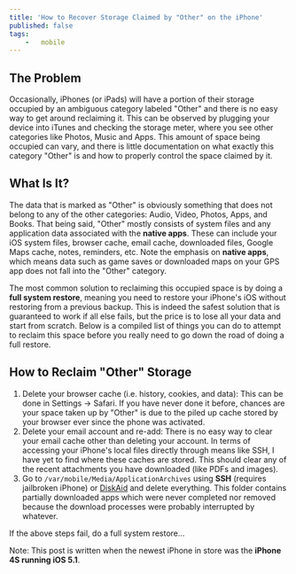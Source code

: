 ```yaml
---
title: 'How to Recover Storage Claimed by "Other" on the iPhone'
published: false
tags:
    -   mobile
---
```


## The Problem

Occasionally, iPhones (or iPads) will have a portion of their storage occupied by an ambiguous category labeled "Other" and there is no easy way to get around reclaiming it. This can be observed by plugging your device into iTunes and checking the storage meter, where you see other categories like Photos, Music and Apps. This amount of space being occupied can vary, and there is little documentation on what exactly this category "Other" is and how to properly control the space claimed by it.

## What Is It?

The data that is marked as "Other" is obviously something that does not belong to any of the other categories: Audio, Video, Photos, Apps, and Books. That being said, "Other" mostly consists of system files and any application data associated with the **native apps**. These can include your iOS system files, browser cache, email cache, downloaded files, Google Maps cache, notes, reminders, etc. Note the emphasis on **native apps**, which means data such as game saves or downloaded maps on your GPS app does not fall into the "Other" category.

The most common solution to reclaiming this occupied space is by doing a **full system restore**, meaning you need to restore your iPhone's iOS without restoring from a previous backup. This is indeed the safest solution that is guaranteed to work if all else fails, but the price is to lose all your data and start from scratch. Below is a compiled list of things you can do to attempt to reclaim this space before you really need to go down the road of doing a full restore.

## How to Reclaim "Other" Storage

1.  Delete your browser cache (i.e. history, cookies, and data): This can be done in Settings -> Safari. If you have never done it before, chances are your space taken up by "Other" is due to the piled up cache stored by your browser ever since the phone was activated.
2.  Delete your email account and re-add: There is no easy way to clear your email cache other than deleting your account. In terms of accessing your iPhone's local files directly through means like SSH, I have yet to find where these caches are stored. This should clear any of the recent attachments you have downloaded (like PDFs and images).
3.  Go to `/var/mobile/Media/ApplicationArchives` using **SSH** (requires jailbroken iPhone) or [DiskAid](http://imazing.com/?diskaid=1) and delete everything. This folder contains partially downloaded apps which were never completed nor removed because the download processes were probably interrupted by whatever.

If the above steps fail, do a full system restore...

Note: This post is written when the newest iPhone in store was the **iPhone 4S running iOS 5.1**.